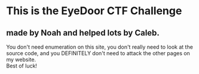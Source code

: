 # This is the EyeDoor CTF Challenge 
## made by Noah and helped lots by Caleb.  
You don't need enumeration on this site, you don't really need to look at the source code, and you DEFINITELY don't need to attack the other pages on my website.  
Best of luck!
